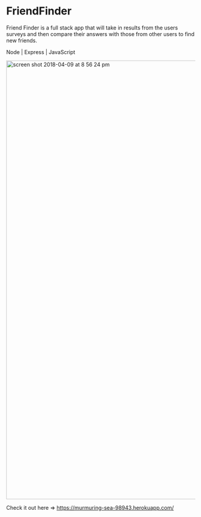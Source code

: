 # FriendFinder

Friend Finder is a full stack app that will take in results from the users surveys and then compare their answers with those from other users to find new friends.

 Node | Express | JavaScript
 
 <img width="1169" alt="screen shot 2018-04-09 at 8 56 24 pm" src="https://user-images.githubusercontent.com/31542146/38530523-0797f1c4-3c39-11e8-8232-375f21a1401f.png">

Check it out here => https://murmuring-sea-98943.herokuapp.com/
